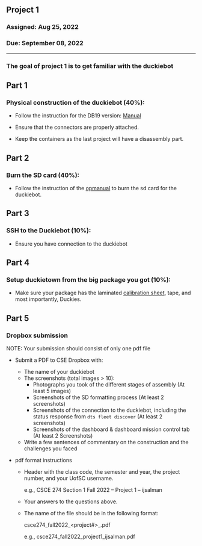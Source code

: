 ## Project 1

### Assigned: Aug 25, 2022
### Due: September 08, 2022

--------

### The goal of project 1 is to get familiar with the duckiebot

## Part 1 
### Physical construction of the duckiebot (40%):
- Follow the instruction for the DB19 version: [Manual](https://docs.duckietown.org/daffy/opmanual_duckiebot/out/index.html)
	
- Ensure that the connectors are properly attached.

- Keep the containers as the last project will have a disassembly part.

## Part 2 
### Burn the SD card (40%):

- Follow the instruction of the [opmanual](https://docs.duckietown.org/daffy/opmanual_duckiebot/out/setup_duckiebot.html) to burn the sd card for the duckiebot.

## Part 3
### SSH to the Duckiebot (10%):

- Ensure you have connection to the duckiebot

## Part 4 
### Setup duckietown from the big package you got (10%):

- Make sure your package has the laminated [calibration sheet](./calibration_pattern.pdf), tape, and most importantly, Duckies.

## Part 5
### Dropbox submission

NOTE: Your submission should consist of only one pdf file

- Submit a PDF to CSE Dropbox with:

    * The name of your duckiebot
    * The screenshots (total images > 10):
        - Photographs you took of the different stages of assembly (At least 5 images)
        - Screenshots of the SD formatting process (At least 2 screenshots)
        - Screenshots of the connection to the duckiebot, including the status response from `dts fleet discover` (At least 2 screenshots)
        - Screenshots of the dashboard & dashboard mission control tab (At least 2 Screenshots)
    * Write a few sentences of commentary on the construction and the challenges you faced

- pdf format instructions
  * Header with the class code, the semester and year, the project number, and your UofSC username.
  
    e.g., CSCE 274 Section 1 Fall 2022 – Project 1 – ijsalman

  * Your answers to the questions above.

  * The name of the file should be in the following format:

    csce274_fall2022_<project#>_<username>.pdf
  
    e.g., csce274_fall2022_project1_ijsalman.pdf
